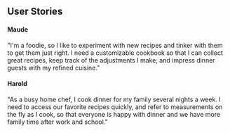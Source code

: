 ## User Stories

#### Maude

"I'm a foodie, so I like to experiment with new recipes and tinker with them to get them just right.  I need a customizable cookbook so that I can collect great recipes, keep track of the adjustments I make, and impress dinner guests with my refined cuisine."

#### Harold

"As a busy home chef, I cook dinner for my family several nights a week.  I need to access our favorite recipes quickly, and refer to measurements on the fly as I cook, so that everyone is happy with dinner and we have more family time after work and school."